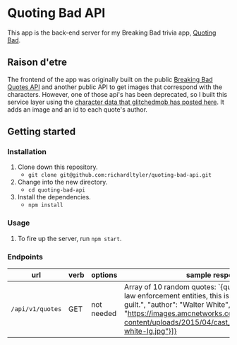 # Quoting Bad API

This app is the back-end server for my Breaking Bad trivia app, [Quoting Bad](https://github.com/richardltyler/quoting-bad).

## Raison d'etre

The frontend of the app was originally built on the public [Breaking Bad Quotes API](https://breakingbadquotes.xyz/) and another public API to get images that correspond with the characters. However, one of those api's has been deprecated, so I built this service layer using the [character data that glitchedmob has posted here](https://gist.github.com/glitchedmob/373e1ebf69d2c90cbf1a98322b0d77b7). It adds an image and an id to each quote's author.

## Getting started

### Installation

1. Clone down this repository.
   - `git clone git@github.com:richardltyler/quoting-bad-api.git`
2. Change into the new directory.
   - `cd quoting-bad-api`
3. Install the dependencies.
   - `npm install`

### Usage

1. To fire up the server, run `npm start`.

### Endpoints

| url              | verb | options    | sample response                                                                                                                                                                                                                                                     |
| ---------------- | ---- | ---------- | ------------------------------------------------------------------------------------------------------------------------------------------------------------------------------------------------------------------------------------------------------------------- |
| `/api/v1/quotes` | GET  | not needed | Array of 10 random quotes: `{quotes: [{"quote": "To all law enforcement entities, this is not an admission of guilt.", "author": "Walter White", image: "https://images.amcnetworks.com/amc.com/wp-content/uploads/2015/04/cast_bb_700x1000_walter-white-lg.jpg"}]} |
